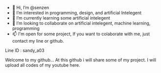 - 👋 Hi, I’m @senzen
- 👀 I’m interested in programming, design, and artificial Intelegent
- 🌱 I’m currently learning some artificial intelegent
- 💞️ I’m looking to collaborate on artificial intelegent, machine learning, programming
- 📫 I'm open for some project, If you want to colaborate with me, just contact my line or github.

Line ID : sandy_a03

Welcome to my github...
At this github i will share some of my project. I will upload all codes of my youtube here.



<!---
senzen/senzen is a ✨ special ✨ repository because its `README.md` (this file) appears on your GitHub profile.
You can click the Preview link to take a look at your changes.
--->
